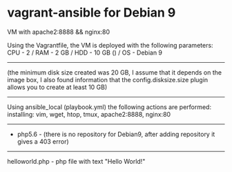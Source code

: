 # vagrant-ansible for Debian 9
VM with apache2:8888 &amp;&amp; nginx:80

Using the Vagrantfile, the VM is deployed with the following parameters:
CPU - 2 / RAM - 2 GB / HDD - 10 GB () / OS - Debian 9

-----------------------------------------------------------------------------------

(the minimum disk size created was 20 GB, I assume that it depends on the image box, I also found information that the config.disksize.size plugin allows you to create at least 10 GB)

-----------------------------------------------------------------------------------

Using ansible_local (playbook.yml) the following actions are performed:
 installing: vim, wget, htop, tmux, apache2:8888, nginx:80
 
-----------------------------------------------------------------------------------

 - php5.6 - (there is no repository for Debian9, after adding repository it gives a 403 error)

-----------------------------------------------------------------------------------
             
helloworld.php - php file with text "Hello World!"
